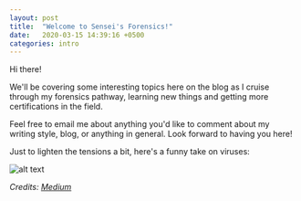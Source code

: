 ```yaml
---
layout: post
title:  "Welcome to Sensei's Forensics!"
date:   2020-03-15 14:39:16 +0500
categories: intro 
---
```


Hi there!

We'll be covering some interesting topics here on the blog as I cruise through my forensics pathway, learning new things and getting more certifications in the field. 

Feel free to email me about anything you'd like to comment about my writing style, blog, or anything in general. Look forward to having you here! 

Just to lighten the tensions a bit, here's a funny take on viruses: 

![alt text](https://i.pinimg.com/originals/cc/56/3a/cc563a569dbad4f615e5a45c1c99f6c9.gif "It was a cool hacker GIF")

_Credits: [Medium]_

[Medium]: https://medium.com/@rchen8/cyber-security-and-physical-security-are-very-different-22e31a933907
